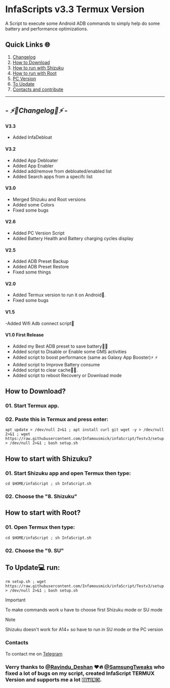 
# InfaScripts v3.3 Termux Version
A Script to execute some Android ADB commands to simply help do some battery and performance optimizations. <br>


## Quick Links 🌐

01. [Changelog](https://github.com/Infamousmick/infaScript/tree/Testv3?tab=readme-ov-file#---%EF%B8%8Fchangelog%EF%B8%8F---)
02. [How to Download](https://github.com/Infamousmick/infaScript/tree/Testv3?tab=readme-ov-file#how-to-download)
03. [How to run with Shizuku](https://github.com/Infamousmick/infaScript/tree/Testv3?tab=readme-ov-file#how-to-start-with-shizuku)
04. [How to run with Root](https://github.com/Infamousmick/infaScript/tree/Testv3?tab=readme-ov-file#how-to-start-with-root)
05. [PC Version](https://github.com/Infamousmick/infaScript/tree/PCtest)
06. [To Update](https://github.com/Infamousmick/infaScript/tree/Testv3?tab=readme-ov-file#to-update-run)
07. [Contacts and contribute](https://github.com/Infamousmick/infaScript/tree/Testv3?tab=readme-ov-file#contacts) 

<hr>

## <i> - ⚡️🔋Changelog🔋⚡️ - </i>

#### V3.3
- Added InfaDebloat

#### V3.2
- Added App Debloater
- Added App Enabler
- Added add/remove from debloated/enabled list
- Added Search apps from a specifc list


#### V3.0
- Merged Shizuku and Root versions
- Added some Colors
- Fixed some bugs

#### V2.6
- Added PC Version Script
- Added Battery Health and Battery charging cycles display

####  V2.5
- Added ADB Preset Backup
- Added ADB Preset Restore
- Fixed some things

####  V2.0
- Added Termux version to run it on Android🤖.
- Fixed some bugs

####  V1.5
-Added Wifi Adb connect script📶

####  V1.0 First Release
- Added my Best ADB preset to save battery🔋🔋  
- Added script to Disable or Enable some GMS activities
- Added script to boost performance (same as Galaxy App Booster)⚡️ ⚡️ 
- Added script to Improve Battery consume
- Added script to clear cache🧹✨.
- Added script to reboot Recovery or Download mode


## How to Download?

### 01. Start Termux app.

### 02. Paste this in Termux and press enter:

```
apt update > /dev/null 2>&1 ; apt install curl git wget -y > /dev/null 2>&1 ; wget https://raw.githubusercontent.com/Infamousmick/infaScript/Testv3/setup.sh > /dev/null 2>&1 ; bash setup.sh
```

## How to start with Shizuku?

### 01. Start Shizuku app and open Termux then type:
```
cd $HOME/infaScript ; sh InfaScript.sh
```
### 02. Choose the "8. Shizuku"


## How to start with Root?

### 01. Open Termux then type:
```
cd $HOME/infaScript ; sh InfaScript.sh
```
### 02. Choose the "9. SU"

## To Update💻 run:
```
rm setup.sh ; wget https://raw.githubusercontent.com/Infamousmick/infaScript/Testv3/setup.sh > /dev/null 2>&1 ; bash setup.sh
```

> [!IMPORTANT]
> To make commands work u have to choose first Shizuku mode or SU mode

> [!NOTE]
> Shizuku doesn't work for A14+ so have to run in SU mode or the PC version

### Contacts
To contact me on [Telegram](https://t.me/Eren_desu1)

### Verry thanks to [@Ravindu_Deshan](https://t.me/Ravindu_Deshan) ❤️🔥  [@SamsungTweaks](https://t.me/SamsungTweaks) who fixed a lot of bugs on my script, created InfaScript TERMUX Version and supports me a lot 🇮🇹🇱🇰.
